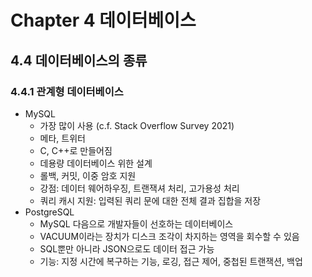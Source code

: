 # Chapter 4 데이터베이스

## 4.4 데이터베이스의 종류

### 4.4.1 관계형 데이터베이스
- MySQL
  - 가장 많이 사용 (c.f. Stack Overflow Survey 2021)
  - 메타, 트위터
  - C, C++로 만들어짐
  - 데용량 데이터베이스 위한 설계
  - 롤백, 커밋, 이중 암호 지원
  - 강점: 데이터 웨어하우징, 트랜잭셔 처리, 고가용성 처리
  - 쿼리 캐시 지원: 입력된 쿼리 문에 대한 전체 결과 집합을 저장
- PostgreSQL
  - MySQL 다음으로 개발자들이 선호하는 데이터베이스
  - VACUUM이라는 장치가 디스크 조각이 차지하는 영역을 회수할 수 있음
  - SQL뿐만 아니라 JSON으로도 데이터 접근 가능
  - 기능: 지정 시간에 복구하는 기능, 로깅, 접근 제어, 중첩된 트랜잭션, 백업
